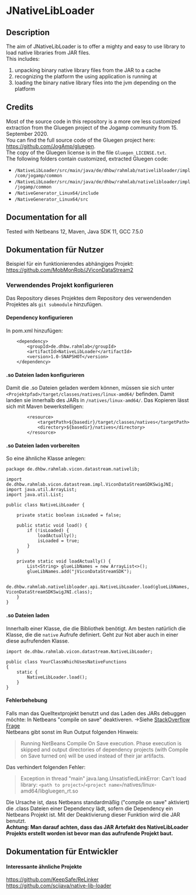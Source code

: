 # JNativeLibLoader
## Description
The aim of JNativeLibLoader is to offer a mighty and easy to use library to load native libraries from JAR files. \
This includes:
1. unpacking binary native library files from the JAR to a cache
2. recognizing the platform the using application is running at
3. loading the binary native library files into the jvm depending on the platform

## Credits
Most of the source code in this repository is a more ore less customized extraction from the Gluegen project of the Jogamp community from 15. September 2020. \
You can find the full source code of the Gluegen project here: https://github.com/JogAmp/gluegen. \
The copy of the Gluegen license is in the file `Gluegen_LICENSE.txt`. \
The following folders contain customized, extracted Gluegen code:
* `/NativeLibLoader/src/main/java/de/dhbw/rahmlab/nativelibloader/impl/com/jogamp/common`
* `/NativeLibLoader/src/main/java/de/dhbw/rahmlab/nativelibloader/impl/jogamp/common`
* `/NativeGenerator_Linux64/include`
* `/NativeGenerator_Linux64/src`

## Documentation for all
Tested with Netbeans 12, Maven, Java SDK 11, GCC 7.5.0

## Dokumentation für Nutzer
Beispiel für ein funktionierendes abhängiges Projekt: https://github.com/MobMonRob/JViconDataStream2

### Verwendendes Projekt konfigurieren
Das Repository dieses Projektes dem Repository des verwendenden Projektes als `git submodule` hinzufügen.

#### Dependency konfigurieren
In pom.xml hinzufügen:

        <dependency>
            <groupId>de.dhbw.rahmlab</groupId>
            <artifactId>NativeLibLoader</artifactId>
            <version>1.0-SNAPSHOT</version>
        </dependency>

#### .so Dateien laden konfigurieren
Damit die .so Dateien geladen werdem können, müssen sie sich unter `<Projektpfad>/target/classes/natives/linux-amd64/` befinden. Damit landen sie innerhalb des JARs in `/natives/linux-amd64/`. Das Kopieren lässt sich mit Maven bewerkstelligen:

            <resource>
                <targetPath>${basedir}/target/classes/natives</targetPath>
                <directory>${basedir}/natives</directory>
            </resource>


#### .so Dateien laden vorbereiten
So eine ähnliche Klasse anlegen:

    package de.dhbw.rahmlab.vicon.datastream.nativelib;
    
    import de.dhbw.rahmlab.vicon.datastream.impl.ViconDataStreamSDKSwigJNI;
    import java.util.ArrayList;
    import java.util.List;
    
    public class NativeLibLoader {
    
        private static boolean isLoaded = false;
    
        public static void load() {
            if (!isLoaded) {
                loadActually();
                isLoaded = true;
            }
        }
    
        private static void loadActually() {
            List<String> glueLibNames = new ArrayList<>();
            glueLibNames.add("jViconDataStreamSDK");
    
            de.dhbw.rahmlab.nativelibloader.api.NativeLibLoader.load(glueLibNames, ViconDataStreamSDKSwigJNI.class);
        }
    }

#### .so Dateien laden
Innerhalb einer Klasse, die die Bibliothek benötigt. Am besten natürlich die Klasse, die die `native` Aufrufe definiert. Geht zur Not aber auch in einer diese aufrufenden Klasse.

	import de.dhbw.rahmlab.vicon.datastream.NativeLibLoader;
	
	public class YourClassWhichUsesNativeFunctions
	{
		static {
			NativeLibLoader.load();
		}
	}

#### Fehlerbehebung
Falls man das Quelltextprojekt benutzt und das Laden des JARs debuggen möchte:
In Netbeans "compile on save" deaktiveren. ->Siehe [StackOverflow Frage](https://web.archive.org/web/20201113173334/https://stackoverflow.com/questions/1304149/disabling-automatic-build-in-netbeans/1313691#1313691) \
Netbeans gibt sonst im Run Output folgenden Hinweis:
> Running NetBeans Compile On Save execution. Phase execution is skipped
> and output directories of dependency projects (with Compile on Save
> turned on) will be used instead of their jar artifacts.

Das verhindert folgenden Fehler:

> Exception in thread "main" java.lang.UnsatisfiedLinkError: Can't load
> library:
> `<path to project>`/`<project name>`/natives/linux-amd64/libgluegen_rt.so

Die Ursache ist, dass Netbeans standardmäßig ("compile on save" aktiviert) die .class Dateien einer Dependency lädt, sofern die Dependency ein Netbeans Projekt ist. Mit der Deaktivierung dieser Funktion wird die JAR benutzt. \
**Achtung: Man darauf achten, dass das JAR Artefakt des NativeLibLoader Projekts erstellt worden ist bevor man das aufrufende Projekt baut.**

## Dokumentation für Entwickler
#### Interessante ähnliche Projekte
https://github.com/KeepSafe/ReLinker \
https://github.com/scijava/native-lib-loader
